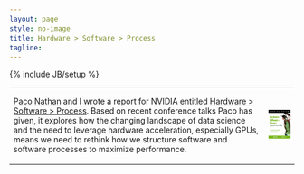 ```yaml
---
layout: page
style: no-image
title: Hardware > Software > Process
tagline:
---
```

{% include JB/setup %}

<table>
<tr>
<td class="book-descriptions">
    <p><a href="https://derwen.ai/paco">Paco Nathan</a> and I wrote a report for NVIDIA entitled <a href="https://www.nvidia.com/en-us/ai-data-science/resources/hardware-software-process-book/" target="nvidia">Hardware &gt; Software &gt; Process</a>. Based on recent conference talks Paco has given, it explores how the changing landscape of data science and the need to leverage hardware acceleration, especially GPUs, means we need to rethink how we structure software and software processes to maximize performance.</p>
</td>
<td class="book-descriptions">
    <a href="https://www.nvidia.com/en-us/ai-data-science/resources/hardware-software-process-book/" class="books-book" target="nvidia"><img src="/assets/images/HardwareSoftwareProcess-256x337.png" alt="Hardware > Software > Process"/></a>
</td>
</tr>
</table>
